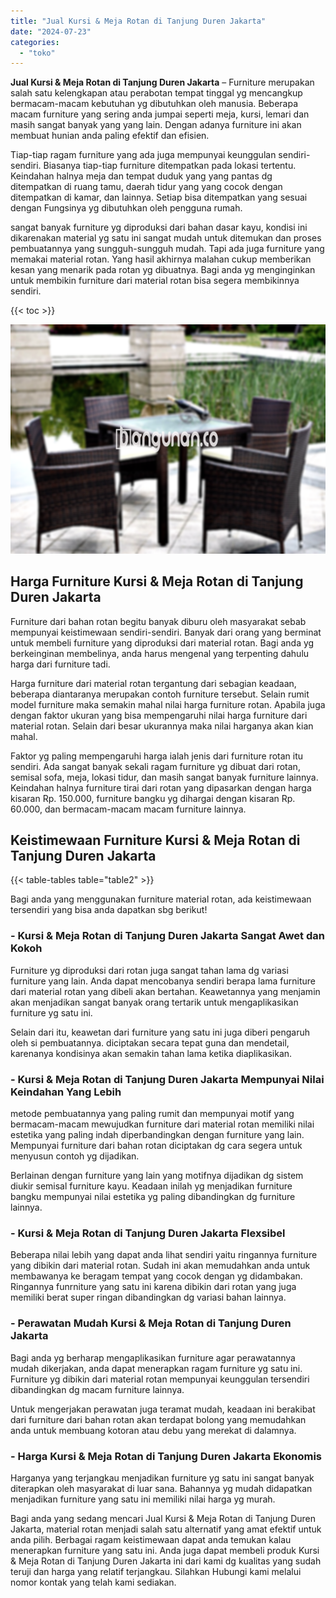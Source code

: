 ```yaml
---
title: "Jual Kursi & Meja Rotan di Tanjung Duren Jakarta"
date: "2024-07-23"
categories: 
  - "toko"
---
```


**Jual Kursi & Meja Rotan di Tanjung Duren Jakarta** – Furniture merupakan salah satu kelengkapan atau perabotan tempat tinggal yg mencangkup bermacam-macam kebutuhan yg dibutuhkan oleh manusia. Beberapa macam furniture yang sering anda jumpai seperti meja, kursi, lemari dan masih sangat banyak yang yang lain. Dengan adanya furniture ini akan membuat hunian anda paling efektif dan efisien.

Tiap-tiap ragam furniture yang ada juga mempunyai keunggulan sendiri-sendiri. Biasanya tiap-tiap furniture ditempatkan pada lokasi tertentu. Keindahan halnya meja dan tempat duduk yang yang pantas dg ditempatkan di ruang tamu, daerah tidur yang yang cocok dengan ditempatkan di kamar, dan lainnya. Setiap bisa ditempatkan yang sesuai dengan Fungsinya yg dibutuhkan oleh pengguna rumah.

sangat banyak furniture yg diproduksi dari bahan dasar kayu, kondisi ini dikarenakan material yg satu ini sangat mudah untuk ditemukan dan proses pembuatannya yang sungguh-sungguh mudah. Tapi ada juga furniture yang memakai material rotan. Yang hasil akhirnya malahan cukup memberikan kesan yang menarik pada rotan yg dibuatnya. Bagi anda yg menginginkan untuk membikin furniture dari material rotan bisa segera membikinnya sendiri.

{{< toc >}}

![Jual Kursi & Meja Rotan di Tanjung Duren Jakarta](/images/kursi-meja-rotan-murah22.png)

## Harga Furniture Kursi & Meja Rotan di Tanjung Duren Jakarta

Furniture dari bahan rotan begitu banyak diburu oleh masyarakat sebab mempunyai keistimewaan sendiri-sendiri. Banyak dari orang yang berminat untuk membeli furniture yang diproduksi dari material rotan. Bagi anda yg berkeinginan membelinya, anda harus mengenal yang terpenting dahulu harga dari furniture tadi.

Harga furniture dari material rotan tergantung dari sebagian keadaan, beberapa diantaranya merupakan contoh furniture tersebut. Selain rumit model furniture maka semakin mahal nilai harga furniture rotan. Apabila juga dengan faktor ukuran yang bisa mempengaruhi nilai harga furniture dari material rotan. Selain dari besar ukurannya maka nilai harganya akan kian mahal.

Faktor yg paling mempengaruhi harga ialah jenis dari furniture rotan itu sendiri. Ada sangat banyak sekali ragam furniture yg dibuat dari rotan, semisal sofa, meja, lokasi tidur, dan masih sangat banyak furniture lainnya. Keindahan halnya furniture tirai dari rotan yang dipasarkan dengan harga kisaran Rp. 150.000, furniture bangku yg dihargai dengan kisaran Rp. 60.000, dan bermacam-macam macam furniture lainnya.

## Keistimewaan Furniture Kursi & Meja Rotan di Tanjung Duren Jakarta

{{< table-tables table="table2" >}}

Bagi anda yang menggunakan furniture material rotan, ada keistimewaan tersendiri yang bisa anda dapatkan sbg berikut!

### \- Kursi & Meja Rotan di Tanjung Duren Jakarta Sangat Awet dan Kokoh

Furniture yg diproduksi dari rotan juga sangat tahan lama dg variasi furniture yang lain. Anda dapat mencobanya sendiri berapa lama furniture dari material rotan yang dibeli akan bertahan. Keawetannya yang menjamin akan menjadikan sangat banyak orang tertarik untuk mengaplikasikan furniture yg satu ini.

Selain dari itu, keawetan dari furniture yang satu ini juga diberi pengaruh oleh si pembuatannya. diciptakan secara tepat guna dan mendetail, karenanya kondisinya akan semakin tahan lama ketika diaplikasikan.

### \- Kursi & Meja Rotan di Tanjung Duren Jakarta Mempunyai Nilai Keindahan Yang Lebih

metode pembuatannya yang paling rumit dan mempunyai motif yang bermacam-macam mewujudkan furniture dari material rotan memiliki nilai estetika yang paling indah diperbandingkan dengan furniture yang lain. Mempunyai furniture dari bahan rotan diciptakan dg cara segera untuk menyusun contoh yg dijadikan.

Berlainan dengan furniture yang lain yang motifnya dijadikan dg sistem diukir semisal furniture kayu. Keadaan inilah yg menjadikan furniture bangku mempunyai nilai estetika yg paling dibandingkan dg furniture lainnya.

### \- Kursi & Meja Rotan di Tanjung Duren Jakarta Flexsibel

Beberapa nilai lebih yang dapat anda lihat sendiri yaitu ringannya furniture yang dibikin dari material rotan. Sudah ini akan memudahkan anda untuk membawanya ke beragam tempat yang cocok dengan yg didambakan. Ringannya funrniture yang satu ini karena dibikin dari rotan yang juga memiliki berat super ringan dibandingkan dg variasi bahan lainnya.

### \- Perawatan Mudah Kursi & Meja Rotan di Tanjung Duren Jakarta

Bagi anda yg berharap mengaplikasikan furniture agar perawatannya mudah dikerjakan, anda dapat menerapkan ragam furniture yg satu ini. Furniture yg dibikin dari material rotan mempunyai keunggulan tersendiri dibandingkan dg macam furniture lainnya.

Untuk mengerjakan perawatan juga teramat mudah, keadaan ini berakibat dari furniture dari bahan rotan akan terdapat bolong yang memudahkan anda untuk membuang kotoran atau debu yang merekat di dalamnya.

### \- Harga Kursi & Meja Rotan di Tanjung Duren Jakarta Ekonomis

Harganya yang terjangkau menjadikan furniture yg satu ini sangat banyak diterapkan oleh masyarakat di luar sana. Bahannya yg mudah didapatkan menjadikan furniture yang satu ini memiliki nilai harga yg murah.

Bagi anda yang sedang mencari Jual Kursi & Meja Rotan di Tanjung Duren Jakarta, material rotan menjadi salah satu alternatif yang amat efektif untuk anda pilih. Berbagai ragam keistimewaan dapat anda temukan kalau menerapkan furniture yang satu ini. Anda juga dapat membeli produk Kursi & Meja Rotan di Tanjung Duren Jakarta ini dari kami dg kualitas yang sudah teruji dan harga yang relatif terjangkau. Silahkan Hubungi kami melalui nomor kontak yang telah kami sediakan.
